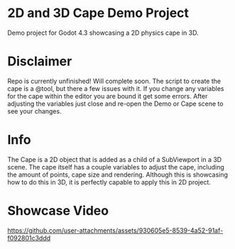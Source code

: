 # 2D and 3D Cape Demo Project
Demo project for Godot 4.3 showcasing a 2D physics cape in 3D.

# Disclaimer
Repo is currently unfinished! Will complete soon.
The script to create the cape is a @tool, but there a few issues with it. If you change any variables for 
the cape within the editor you are bound it get some errors. After adjusting the variables just close and re-open
the Demo or Cape scene to see your changes.

# Info
The Cape is a 2D object that is added as a child of a SubViewport in a 3D scene. The cape itself has 
a couple variables to adjust the cape, including the amount of points, cape size and rendering.
Although this is showcasing how to do this in 3D, it is perfectly capable to apply this in 2D project.

# Showcase Video
https://github.com/user-attachments/assets/930605e5-8539-4a52-91af-f092801c3ddd

